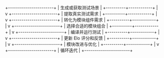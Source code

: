 +-----------------------+
| 生成或获取测试场景    |
+----------+------------+
           |
           v
+-----------------------+
| 提取真实测试需求      |
+----------+------------+
           |
           v
+-----------------------+
| 转化为模块组件需求    |
+----------+------------+
           |
           v
+-----------------------+
| 选择合适的模块组合    |
+----------+------------+
           |
           v
+-----------------------+
| 编译并运行测试        |
+----------+------------+
           |
           v
+-----------------------+
| 更新 Elo 评分和反馈  |
+----------+------------+
           |
           v
+-----------------------+
| 模块改进与优化        |
+----------+------------+
           |
           v
+-----------------------+
| 循环迭代               |
+-----------------------+
